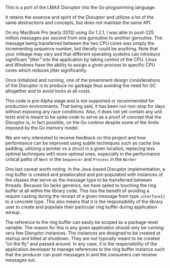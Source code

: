 This is a port of the LMAX Disruptor into the Go programming language.

It retains the essence and spirit of the Disruptor and utilizes a lot of the same abstractions and concepts, but does not maintain the same API.

On my MacBook Pro (early 2013) using Go 1.2.1, I was able to push 225 million messages per second from one goroutine to another goroutine. The message being transferred between the two CPU cores was simply the incrementing sequence number, but literally could be anything. Note that your mileage may vary and that different operating systems can introduce significant “jitter” into the application by taking control of the CPU. Linux and Windows have the ability to assign a given process to specific CPU cores which reduces jitter significantly.

Once initialized and running, one of the preeminent design considerations of the Disruptor is to produce no garbage thus avoiding the need for GC altogether and to avoid locks at all costs.

This code is pre-Alpha stage and is not supported or recommended for production environments.  That being said, it has been run non-stop for days without exposing any race conditions. Also, it does not yet contain any unit tests and is meant to be spike code to serve as a proof of concept that the Disruptor is, in fact possible, on the Go runtime despite some of the limits imposed by the Go memory model.

We are very interested to receive feedback on this project and how performance can be improved using subtle techniques such as cache line padding, utilizing a pointer vs a struct in a given location, replacing less optimal techniques with more optimal ones, especially in the performance critical paths of `Next` in the `Sequencer` and `Process` in the `Worker`

One last caveat worth noting.  In the Java-based Disruptor implementation, a ring buffer is created and preallocated and pre-populated with instances of the classes that serve as the message type to be transferred between threads.  Because Go lacks generics, we have opted to touching the ring buffer at all within the library code. This has the benefit of avoiding a require casting during the receipt of a given message from type `interface{}` to a concrete type.  This also means that it is the responsibility of the library user to create and populate their particular ring buffer during application wireup.

The reference to the ring buffer can easily be scoped as a package-level variable. The reason for this is any given application should only be running very few Disruptor instances. The instances are designed to be created at startup and killed at shutdown. They are not typically meant to be created “on the fly” and passed around. In any case, it is the responsibility of the application developer to manage references to the ring buffer instance such that the producer can push messages in and the consumers can receive messages out.
